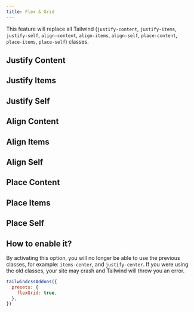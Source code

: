 ```yaml
---
title: Flex & Grid
---
```


<script>
	import UtilsTable from '$lib/UtilsTable.svelte'
	import {getUtilities} from '$utils/tailwind.js'
	import flexGrid from 'tailwindcss-addons/src/presets/flexGrid.cjs'
	const utilities = getUtilities(flexGrid.plugins[0].handler)

	const justifyContent = getUtilsOfASpesificClass('.jc')
	const justifyItems = getUtilsOfASpesificClass('.ji')
	const justifySelf = getUtilsOfASpesificClass('.js')
	const alignContent = getUtilsOfASpesificClass('.ac')
	const alignItems = getUtilsOfASpesificClass('.ai')
	const alignSelf = getUtilsOfASpesificClass('.as')
	const placeContent = getUtilsOfASpesificClass('.pc')
	const placeItems = getUtilsOfASpesificClass('.pi')
	const placeSelf = getUtilsOfASpesificClass('.ps')

	function getUtilsOfASpesificClass(classStartsWith) {
		const utils = Object.entries(utilities).filter(util => {
			const className = util[0]
			return className.startsWith(classStartsWith)
		})
		return Object.fromEntries(utils)
	}
</script>

This feature will replace all Tailwind (`justify-content`, `justify-items`, `justify-self`, `align-content`, `align-items`, `align-self`, `place-content`, `place-items`, `place-self`) classes.

## Justify Content

<UtilsTable utilities={justifyContent} />

## Justify Items

<UtilsTable utilities={justifyItems} />

## Justify Self

<UtilsTable utilities={justifySelf} />

## Align Content

<UtilsTable utilities={alignContent} />

## Align Items

<UtilsTable utilities={alignItems} />

## Align Self

<UtilsTable utilities={alignSelf} />

## Place Content

<UtilsTable utilities={placeContent} />

## Place Items

<UtilsTable utilities={placeItems} />

## Place Self

<UtilsTable utilities={placeSelf} />

## How to enable it?

By activating this option, you will no longer be able to use the previous classes, for example: `items-center`, and `justify-center`. If you were using the old classes, your site may crash and Tailwind will throw you an error.

```js
tailwindcssAddons({
  presets: {
    flexGrid: true,
  },
})
```
